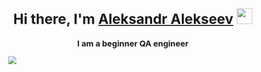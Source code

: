 <h1 align="center">Hi there, I'm <a href="https://myresume.ru/resume/4S9SZxfJArU/
" target="_blank">Aleksandr Alekseev</a> 
<img src="https://github.com/blackcater/blackcater/raw/main/images/Hi.gif" height="32"/></h1>
<h3 align="center">I am a beginner QA engineer</h3>
<img src="https://img.shields.io/badge/WhatsApp-25D366?style=for-the-badge&logo=whatsapp&logoColor=white" /><a href="https://t.me/alexandralex2022"</a>

<!---
mymines2021/mymines2021 is a ✨ special ✨ repository because its `README.md` (this file) appears on your GitHub profile.
You can click the Preview link to take a look at your changes.
--->
